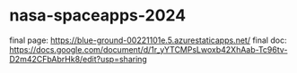 ﻿# nasa-spaceapps-2024
final page:
https://blue-ground-00221101e.5.azurestaticapps.net/
final doc:
https://docs.google.com/document/d/1r_yYTCMPsLwoxb42XhAab-Tc96tv-D2m42CFbAbrHk8/edit?usp=sharing
